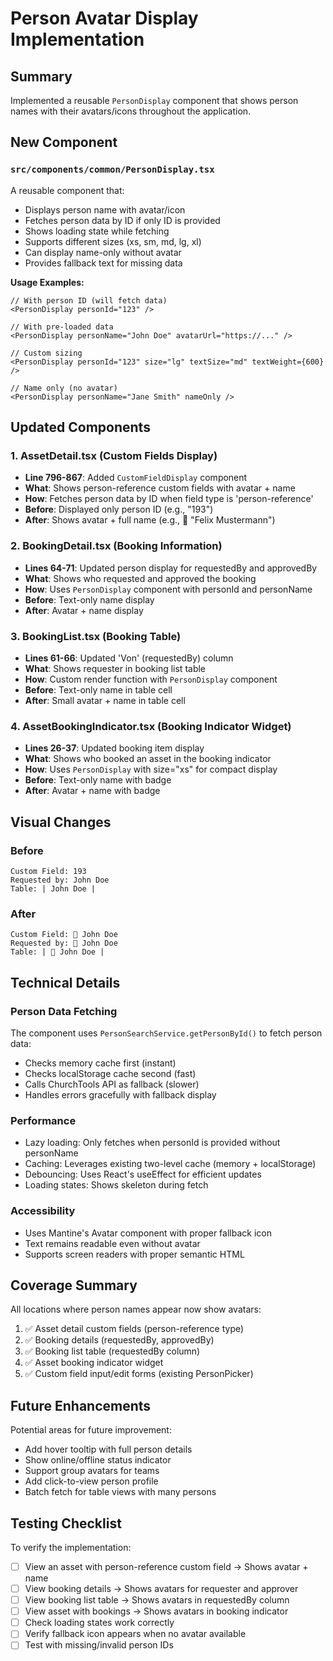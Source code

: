 # Person Avatar Display Implementation

## Summary
Implemented a reusable `PersonDisplay` component that shows person names with their avatars/icons throughout the application.

## New Component

### `src/components/common/PersonDisplay.tsx`
A reusable component that:
- Displays person name with avatar/icon
- Fetches person data by ID if only ID is provided
- Shows loading state while fetching
- Supports different sizes (xs, sm, md, lg, xl)
- Can display name-only without avatar
- Provides fallback text for missing data

**Usage Examples:**
```tsx
// With person ID (will fetch data)
<PersonDisplay personId="123" />

// With pre-loaded data
<PersonDisplay personName="John Doe" avatarUrl="https://..." />

// Custom sizing
<PersonDisplay personId="123" size="lg" textSize="md" textWeight={600} />

// Name only (no avatar)
<PersonDisplay personName="Jane Smith" nameOnly />
```

## Updated Components

### 1. **AssetDetail.tsx** (Custom Fields Display)
- **Line 796-867**: Added `CustomFieldDisplay` component
- **What**: Shows person-reference custom fields with avatar + name
- **How**: Fetches person data by ID when field type is 'person-reference'
- **Before**: Displayed only person ID (e.g., "193")
- **After**: Shows avatar + full name (e.g., 🧑 "Felix Mustermann")

### 2. **BookingDetail.tsx** (Booking Information)
- **Lines 64-71**: Updated person display for requestedBy and approvedBy
- **What**: Shows who requested and approved the booking
- **How**: Uses `PersonDisplay` component with personId and personName
- **Before**: Text-only name display
- **After**: Avatar + name display

### 3. **BookingList.tsx** (Booking Table)
- **Lines 61-66**: Updated 'Von' (requestedBy) column
- **What**: Shows requester in booking list table
- **How**: Custom render function with `PersonDisplay` component
- **Before**: Text-only name in table cell
- **After**: Small avatar + name in table cell

### 4. **AssetBookingIndicator.tsx** (Booking Indicator Widget)
- **Lines 26-37**: Updated booking item display
- **What**: Shows who booked an asset in the booking indicator
- **How**: Uses `PersonDisplay` with size="xs" for compact display
- **Before**: Text-only name with badge
- **After**: Avatar + name with badge

## Visual Changes

### Before
```
Custom Field: 193
Requested by: John Doe
Table: | John Doe |
```

### After
```
Custom Field: 🧑 John Doe
Requested by: 🧑 John Doe
Table: | 🧑 John Doe |
```

## Technical Details

### Person Data Fetching
The component uses `PersonSearchService.getPersonById()` to fetch person data:
- Checks memory cache first (instant)
- Checks localStorage cache second (fast)
- Calls ChurchTools API as fallback (slower)
- Handles errors gracefully with fallback display

### Performance
- Lazy loading: Only fetches when personId is provided without personName
- Caching: Leverages existing two-level cache (memory + localStorage)
- Debouncing: Uses React's useEffect for efficient updates
- Loading states: Shows skeleton during fetch

### Accessibility
- Uses Mantine's Avatar component with proper fallback icon
- Text remains readable even without avatar
- Supports screen readers with proper semantic HTML

## Coverage Summary

All locations where person names appear now show avatars:

1. ✅ Asset detail custom fields (person-reference type)
2. ✅ Booking details (requestedBy, approvedBy)
3. ✅ Booking list table (requestedBy column)
4. ✅ Asset booking indicator widget
5. ✅ Custom field input/edit forms (existing PersonPicker)

## Future Enhancements

Potential areas for future improvement:
- Add hover tooltip with full person details
- Show online/offline status indicator
- Support group avatars for teams
- Add click-to-view person profile
- Batch fetch for table views with many persons

## Testing Checklist

To verify the implementation:

- [ ] View an asset with person-reference custom field → Shows avatar + name
- [ ] View booking details → Shows avatars for requester and approver
- [ ] View booking list table → Shows avatars in requestedBy column
- [ ] View asset with bookings → Shows avatars in booking indicator
- [ ] Check loading states work correctly
- [ ] Verify fallback icon appears when no avatar available
- [ ] Test with missing/invalid person IDs
